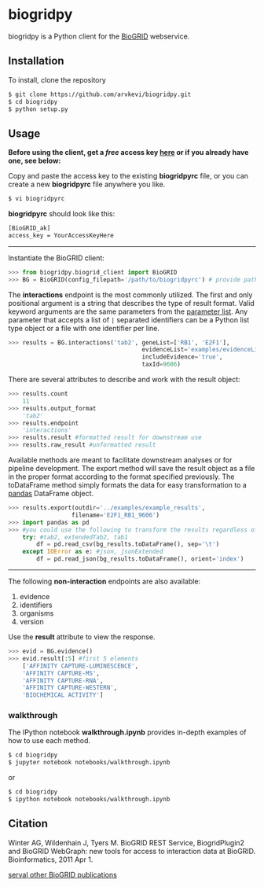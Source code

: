 # biogridpy

biogridpy is a Python client for the [BioGRID](http://wiki.thebiogrid.org/doku.php/biogridrest) webservice.

## Installation

To install, clone the repository
```bash
$ git clone https://github.com/arvkevi/biogridpy.git
$ cd biogridpy
$ python setup.py
```

## Usage 


**Before using the client, get a *free* access key [here](http://webservice.thebiogrid.org/) or if you already have one, see below:**

Copy and paste the access key to the existing **biogridpyrc** file, or you can create a new **biogridpyrc** file anywhere you like.

```bash
$ vi biogridpyrc
```

**biogridpyrc** should look like this:

```bash
[BioGRID_ak]
access_key = YourAccessKeyHere
```
---
Instantiate the BioGRID client:
```python
>>> from biogridpy.biogrid_client import BioGRID
>>> BG = BioGRID(config_filepath='/path/to/biogridpyrc') # provide path to biogridpyrc file
```

The **interactions** endpoint is the most commonly utilized.  The first and only positional argument is a string that describes the type of result format.  Valid keyword arguments are the same parameters from the [parameter list](http://wiki.thebiogrid.org/doku.php/biogridrest#list_of_parameters).  Any parameter that accepts a list of ```|``` separated identifiers can be a Python list type object or a file with one identifier per line.

```python
>>> results = BG.interactions('tab2', geneList=['RB1', 'E2F1'],
                                      evidenceList='examples/evidenceList.list',
                                      includeEvidence='true',
                                      taxId=9606)
```

There are several attributes to describe and work with the result object:
```python
>>> results.count
	11
>>> results.output_format
	'tab2'
>>> results.endpoint
	'interactions'
>>> results.result #formatted result for downstream use
>>> results.raw_result #unformatted result
```

Available methods are meant to facilitate downstream analyses or for pipeline development.
The export method will save the result object as a file in the proper format according to the format specified previously.  The toDataFrame method simply formats the data for easy transformation to a [pandas](http://pandas.pydata.org/) DataFrame object.

```python
>>> results.export(outdir='../examples/example_results', 
                  filename='E2F1_RB1_9606')
>>> import pandas as pd
>>> #you could use the following to transform the results regardless of type
	try: #tab2, extendedTab2, tab1
    	df = pd.read_csv(bg_results.toDataFrame(), sep='\t')
	except IOError as e: #json, jsonExtended
    	df = pd.read_json(bg_results.toDataFrame(), orient='index')
```

---
The following **non-interaction** endpoints are also available:

1. evidence
2. identifiers
3. organisms
4. version

Use the **result** attribute to view the response.
```python
>>> evid = BG.evidence()
>>> evid.result[:5] #first 5 elements
	['AFFINITY CAPTURE-LUMINESCENCE',
 	'AFFINITY CAPTURE-MS',
 	'AFFINITY CAPTURE-RNA',
 	'AFFINITY CAPTURE-WESTERN',
 	'BIOCHEMICAL ACTIVITY']
```

### walkthrough

The IPython notebook **walkthrough.ipynb** provides in-depth examples of how to use each method.

```bash
$ cd biogridpy
$ jupyter notebook notebooks/walkthrough.ipynb
```
or
```bash
$ cd biogridpy
$ ipython notebook notebooks/walkthrough.ipynb
```

## Citation
Winter AG, Wildenhain J, Tyers M. BioGRID REST Service, BiogridPlugin2 and BioGRID WebGraph: new tools for access to interaction data at BioGRID. Bioinformatics, 2011 Apr 1.

[serval other BioGRID publications](http://wiki.thebiogrid.org/doku.php/aboutus)
